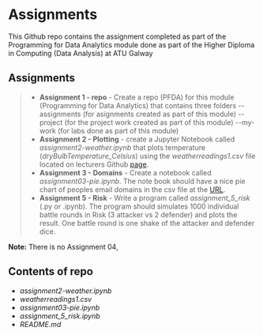 # Assignments

This Github repo contains the assignment completed as part of the Programming for Data Analytics module done as part of the Higher Diploma in Computing (Data Analysis) at ATU Galway

## Assignments
> - **Assignment 1 - repo** - Create a repo (PFDA) for this module (Programming for Data Analytics) that contains three folders
    --assignments (for asignments created as part of this module)
    --project (for the project work created as part of this module)
    --my-work (for labs done as part of this module)
> - **Assignment 2 - Plotting** - create a Jupyter Notebook called *assignment2-weather.ipynb* that plots temperature (*dryBulbTemperature_Celsius*) using the *weatherreadings1.csv* file located on lecturers Github [page](https://github.com/andrewbeattycourseware/PFDA-courseware). 
> - **Assignment 3 - Domains** - Create a notebook called *assignment03-pie.ipynb*. The note book should have a nice pie chart of peoples email domains in the csv file at the [URL](https://drive.google.com/uc?id=1AWPf-pJodJKeHsARQK_RHiNsE8fjPCVK&export=download). 
> - **Assignment 5 - Risk** - Write a program called *assignment_5_risk* (.py or .ipynb). The program should simulates 1000 individual battle rounds in Risk (3 attacker vs 2 defender) and plots the result. One battle round is one shake of the attacker and defender dice.


**Note:** There is no Assignment 04, 


## Contents of repo
- *assignment2-weather.ipynb*
- *weatherreadings1.csv*
- *assignment03-pie.ipynb*
- *assignment_5_risk.ipynb*
- *README.md*

